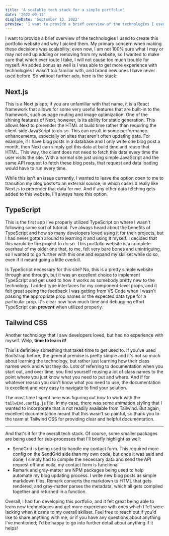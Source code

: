 ```yaml
---
title: 'A scalable tech stack for a simple portfolio'
date: '2022-09-13'
displayDate: 'September 13, 2022'
preview: 'I want to provide a brief overview of the technologies I used to create this portfolio website and why I picked them. My primary focus when making these decisions was scalability.'
---
```


I want to provide a brief overview of the technologies I used to create this portfolio website and why I picked them. My primary concern when making these decisions was scalability; even now, I am not 100% sure what I may or may not end up adding or removing from my website, so I wanted to make sure that which ever route I take, I will not cause too much trouble for myself. An added bonus as well is I was able to get more experience with technologies I wasn't too familiar with, and brand new ones I have never used before. So without further ado, here is the stack:

## Next.js

This is a Next.js app; if you are unfamiliar with that name, it is a React framework that allows for some very useful features that are built-in to the framework, such as page routing and image optimization. One of the shining features of Next, however, is its ability for static generation. This allows Next to prerender the HTML at build time rather than requiring the client-side JavaScript to do so. This can result in some performance enhancements, especially on sites that aren't often updating data. For example, if I have blog posts in a database and I only write one blog post a month, then Next can simply get this data at build time and reuse that HTML. This way, the client does not need to fetch this data every time the user visits the site. With a normal site just using simple JavaScript and the same API request to fetch these blog posts, that request and data loading would have to run every time.

While this isn't an issue currently, I wanted to leave the option open to me to transition my blog posts to an external source, in which case I'd really like Next.js to prerender that data for me. And if any other data fetching gets added to this website, I'll always have this option.

## TypeScript

This is the first app I've properly utilized TypeScript on where I wasn't following some sort of tutorial. I've always heard about the benefits of TypeScript and how so many developers loved using it for their projects, but I had never gotten around to learning it and using it myself. I decided that this would be the project to do so. This portfolio website is a complete overhaul of my older one that, to me, felt very bare bones and unintriguing, so I wanted to go further with this one and expand my skillset while do so, even if it meant going a little overkill.

Is TypeScript necessary for this site? No, this is a pretty simple website through and through, but it was an excellent choice to implement TypeScript and get used to how it works as somebody pretty new to the technology. I added type interfaces for my component-level props, and it felt great seeing the feedback I was getting from VS Code when I wasn't passing the appropriate prop names or the expected data type for a particular prop. It's clear now how much time and debugging effort TypeScript can **_prevent_** when utilized properly.

## Tailwind CSS

Another technology that I saw developers loved, but had no experience with myself. Welp, **time to learn it!**

This is definitely something that takes time to get used to. If you've used Bootstrap before, the general premise is pretty simple and it's not so much about learning the technology, but rather just learning how their class names work and what they do. Lots of referring to documentation when you start out, and over time, you find yourself reusing a lot of class names to the point where you just know what you need to put and where. And if for whatever reason you don't know what you need to use, the documentation is excellent and very easy to navigate to find your solution.

The most time I spent here was figuring out how to work with the `tailwind.config.js` file. In my case, there was some animation styling that I wanted to incorporate that is not readily available from Tailwind. But again, excellent documentation meant that this wasn't so painful, so thank you to the team at Tailwind CSS for providing clear and helpful documentation.

---

And that's it for the overall tech stack. Of course, some smaller packages are being used for sub-processes that I'll briefly highlight as well:

- SendGrid is being used to handle my contact form. This required more config on the SendGrid side than my own code, but once it was said and done, I simply had to compile the necessary data and send the API request off and voila, my contact form is functional
- Remark and gray-matter are NPM packages being used to help automate my blog updating process. I write new blog posts as simple markdown files. Remark converts the markdown to HTML that gets rendered, and gray-matter parses the metadata, which all gets compiled together and returned in a function.

Overall, I had fun developing this portfolio, and it felt great being able to learn new technologies and get more experience with ones which I felt were lacking when it came to my overall skillset. Feel free to reach out if you'd like to share anything with me, or if you have any questions about anything I've mentioned; I'd be happy to go into further detail about anything if it helps!
